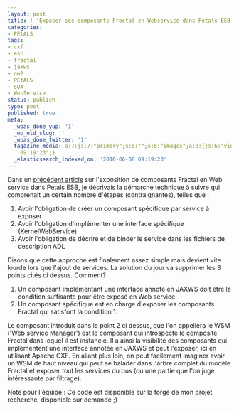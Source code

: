 ```yaml
---
layout: post
title: ! 'Exposer ses composants Fractal en Webservice dans Petals ESB #2'
categories:
- PEtALS
tags:
- cxf
- esb
- fractal
- jaxws
- ow2
- PEtALS
- SOA
- WebService
status: publish
type: post
published: true
meta:
  _wpas_done_yup: '1'
  _wp_old_slug: ''
  _wpas_done_twitter: '1'
  tagazine-media: a:7:{s:7:"primary";s:0:"";s:6:"images";a:0:{}s:6:"videos";a:0:{}s:11:"image_count";s:1:"0";s:6:"author";s:7:"3303881";s:7:"blog_id";s:7:"3069558";s:9:"mod_stamp";s:19:"2010-06-08
    09:19:23";}
  _elasticsearch_indexed_on: '2010-06-08 09:19:23'
---
```

Dans un <a href="http://chamerling.wordpress.com/2009/10/07/exposing-fractal-components-as-webservices-in-petals-esb/">précédent article</a> sur l'exposition de composants Fractal en Web service dans Petals ESB, je décrivais la démarche technique à suivre qui comprenait un certain nombre d'étapes (contraignantes), telles que :
<ol>
	<li>Avoir l'obligation de créer un composant spécifique par service à exposer</li>
	<li>Avoir l'obligation d'implémenter une interface spécifique (KernelWebService)</li>
	<li>Avoir l'obligation de décrire et de binder le service dans les fichiers de description ADL</li>
</ol>
Disons que cette approche est finalement assez simple mais devient vite lourde lors que l'ajout de services. La solution du jour va supprimer les 3 points cités ci dessus. Comment?
<ol>
	<li>Un composant implémentant une interface annoté en JAXWS doit être la condition suffisante pour être exposé en Web service</li>
	<li>Un composant spécifique est en charge d'exposer les composants Fractal qui satisfont la condition 1.</li>
</ol>
Le composant introduit dans le point 2 ci dessus, que l'on appellera le WSM ('Web service Manager') est le composant qui introspecte le composite Fractal dans lequel il est instancié. Il a ainsi la visibilité des composants qui implémentent une interface annotée en JAXWS et peut l'exposer, ici en utilisant Apache CXF.
En allant plus loin, on peut facilement imaginer avoir un WSM de haut niveau qui peut se balader dans l'arbre complet du modèle Fractal et exposer tout les services du bus (ou une partie que l'on juge intéressante par filtrage).

Note pour l'équipe : Ce code est disponible sur la forge de mon projet recherche, disponible sur demande ;)
